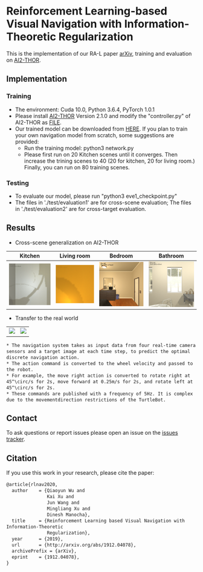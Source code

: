 # Reinforcement Learning-based Visual Navigation with Information-Theoretic Regularization
This is the implementation of our RA-L paper [arXiv](https://arxiv.org/abs/1912.04078), training and evaluation on [AI2-THOR](https://github.com/allenai/ai2thor).<br>

## Implementation
### Training
* The environment: Cuda 10.0, Python 3.6.4, PyTorch 1.0.1 
* Please install [AI2-THOR](https://github.com/allenai/ai2thor) Version 2.1.0 and modify the "controller.py" of AI2-THOR as [FILE](https://github.com/wqynew/RL-based-navigation/blob/main/change.txt).
* Our trained model can be downloaded from [HERE](https://drive.google.com/file/d/1TT31fJ6hoLaJyxQ410MTuyjYILjweeqE/view?usp=sharing). If you plan to train your own navigation model from scratch, some suggestions are provided:
    * Run the training model: python3 network.py
    * Please first run on 20 Kitchen scenes until it converges. Then increase the trining scenes to 40 (20 for kitchen, 20 for living room.) Finally, you can run on 80 training scenes.
    
### Testing
* To evaluate our model, please run "python3 eve1_checkpoint.py" 
* The files in './test/evaluation1' are for cross-scene evaluation; The files in './test/evaluation2' are for cross-target evaluation.

## Results
* Cross-scene generalization on AI2-THOR
<div align="center">
  <table style="width:100%" border="0">
    <thead>
        <tr>
            <th>Kitchen</th>
            <th>Living room</th>
            <th>Bedroom</th>
            <th>Bathroom</th>
        </tr>
    </thead>
    <tbody>
       <tr>
         <td align="center" colspan=1><img src='https://github.com/wqynew/RL-based-navigation/blob/main/image/Gif-Toaster49.gif'></td>
         <td align="center" colspan=1><img src='https://github.com/wqynew/RL-based-navigation/blob/main/image/Gif-Television304.gif'></td>
         <td align="center" colspan=1><img src='https://github.com/wqynew/RL-based-navigation/blob/main/image/Gif-Bed746.gif'></td>
         <td align="center" colspan=1><img src='https://github.com/wqynew/RL-based-navigation/blob/main/image/Gif-SinkBasin968.gif'></td>
       </tr>
    </tbody>
  </table>
</div>

* Transfer to the real world
<div align="center">
  <table style="width:100%" border="0">
    <tbody>
       <tr>
         <td align="center" colspan=2><img src='https://github.com/wqynew/RL-based-navigation/blob/main/image/re3.gif'></td>
         <td align="center" colspan=2><img src='https://github.com/wqynew/RL-based-navigation/blob/main/image/re4.gif'></td>
       </tr>
    </tbody>
  </table>
</div>

    * The navigation system takes as input data from four real-time camera sensors and a target image at each time step, to predict the optimal discrete navigation action. 
    * The action command is converted to the wheel velocity and passed to the robot. 
    * For example, the move right action is converted to rotate right at 45^\circ/s for 2s, move forward at 0.25m/s for 2s, and rotate left at 45^\circ/s for 2s. 
    * These commands are published with a frequency of 5Hz. It is complex due to the movementdirection restrictions of the TurtleBot.

## Contact
To ask questions or report issues please open an issue on the [issues tracker](https://github.com/wqynew/RL-based-navigation/issues).
## Citation
If you use this work in your research, please cite the paper:
```
@article{rlnav2020,
  author    = {Qiaoyun Wu and
               Kai Xu and
               Jun Wang and
               Mingliang Xu and
               Dinesh Manocha},
  title     = {Reinforcement Learning based Visual Navigation with Information-Theoretic
               Regularization},
  year      = {2019},
  url       = {http://arxiv.org/abs/1912.04078},
  archivePrefix = {arXiv},
  eprint    = {1912.04078},
}
```
